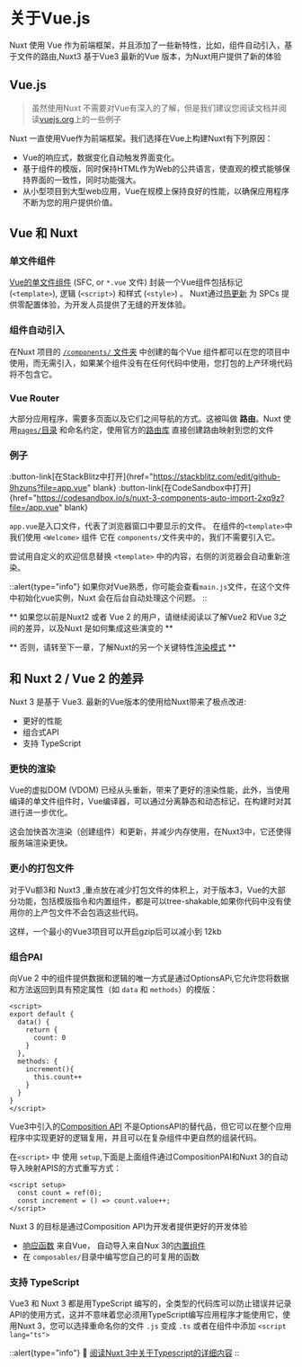 # 关于Vue.js

Nuxt 使用 Vue 作为前端框架，并且添加了一些新特性，比如，组件自动引入，基于文件的路由,Nuxt3 基于Vue3 最新的Vue 版本，为Nuxt用户提供了新的体验


## Vue.js

> 虽然使用Nuxt 不需要对Vue有深入的了解，但是我们建议您阅读文档并阅读[vuejs.org](https://vuejs.org/)上的一些例子
>

Nuxt 一直使用Vue作为前端框架。我们选择在Vue上构建Nuxt有下列原因：
- Vue的响应式，数据变化自动触发界面变化。
- 基于组件的模版，同时保持HTML作为Web的公共语言，使直观的模式能够保持界面的一致性，同时功能强大。
- 从小型项目到大型web应用，Vue在规模上保持良好的性能，以确保应用程序不断为您的用户提供价值。



## Vue 和 Nuxt

### 单文件组件

[Vue的单文件组件](https://v3.vuejs.org/guide/single-file-component.html) (SFC, or `*.vue` 文件) 封装一个Vue组件包括标记 (`<template>`), 逻辑 (`<script>`) 和样式 (`<style>`) 。 Nuxt通过[热更新](https://webpack.js.org/concepts/hot-module-replacement) 为 SPCs 提供零配置体验，为开发人员提供了无缝的开发体验。

### 组件自动引入

在Nuxt 项目的 [`/components/` 文件夹](/guide/directory-structure/components) 中创建的每个Vue 组件都可以在您的项目中使用，而无需引入，如果某个组件没有在任何代码中使用，您打包的上产环境代码将不包含它。


### Vue Router

大部分应用程序，需要多页面以及它们之间导航的方式。这被叫做 **路由**。Nuxt 使用[`pages/`目录](/guide/directory-structure/pages) 和命名约定，使用官方的[路由库](https://router.vuejs.org/) 直接创建路由映射到您的文件



### 例子

:button-link[在StackBlitz中打开]{href="https://stackblitz.com/edit/github-9hzuns?file=app.vue" blank}
:button-link[在CodeSandbox中打开]{href="https://codesandbox.io/s/nuxt-3-components-auto-import-2xq9z?file=/app.vue" blank}


`app.vue`是入口文件，代表了浏览器窗口中要显示的文件。
在组件的`<template>`中我们使用 `<Welcome>` 组件 它在 `components/`文件夹中的，我们不需要引入它。

尝试用自定义的欢迎信息替换 `<template>` 中的内容，右侧的浏览器会自动重新渲染。


::alert{type="info"}
  如果你对Vue熟悉，你可能会查看`main.js`文件，在这个文件中初始化vue实例，Nuxt 会在后台自动处理这个问题。
::

** 如果您以前是Nuxt2 或者 Vue 2 的用户，请继续阅读以了解Vue2 和Vue 3之间的差异，以及Nuxt 是如何集成这些演变的 **

** 否则，请转至下一章，了解Nuxt的另一个关键特性[渲染模式](/guide/concepts/rendering) **

## 和 Nuxt 2 / Vue 2 的差异

Nuxt 3 是基于 Vue3. 最新的Vue版本的使用给Nuxt带来了极点改进:
- 更好的性能
- 组合式API
- 支持 TypeScript

### 更快的渲染


Vue的虚拟DOM (VDOM) 已经从头重新，带来了更好的渲染性能，此外，当使用编译的单文件组件时，Vue编译器，可以通过分离静态和动态标记，在构建时对其进行进一步优化。

这会加快首次渲染（创建组件）和更新，并减少内存使用，在Nuxt3中，它还使得服务端渲染更快。

### 更小的打包文件

对于Vu额3和 Nuxt3 ,重点放在减少打包文件的体积上，对于版本3，Vue的大部分功能，包括模版指令和内置组件，都是可以tree-shakable,如果你代码中没有使用你的上产包文件不会包涵这些代码。

这样，一个最小的Vue3项目可以开启gzip后可以减小到 12kb

### 组合PAI

向Vue 2 中的组件提供数据和逻辑的唯一方式是通过OptionsAPi,它允许您将数据和方法返回到具有预定属性（如 `data` 和 `methods`）的模版：

```vue
<script>
export default {
  data() {
    return {
      count: 0
    }
  },
  methods: {
    increment(){
      this.count++
    }
  }
}
</script>
```
Vue3中引入的[Composition API](https://vuejs.org/guide/extras/composition-api-faq.html) 不是OptionsAPI的替代品，但它可以在整个应用程序中实现更好的逻辑复用，并且可以在复杂组件中更自然的组装代码。

在`<script>` 中 使用 `setup`,下面是上面组件通过CompositionPAI和Nuxt 3的自动导入映射APIS的方式重写方式：


```vue
<script setup>
  const count = ref(0);
  const increment = () => count.value++;
</script>
```

Nuxt 3 的目标是通过Composition API为开发者提供更好的开发体验

- [响应函数](https://vuejs.org/api/reactivity-core.html) 来自Vue， 自动导入来自Nux 3的[内置组件](/api/composables/use-async-data)
- 在 `composables/`目录中编写您自己的可复用的函数


### 支持 TypeScript

Vue3 和 Nuxt 3 都是用TypeScript 编写的，全类型的代码库可以防止错误并记录API的使用方式，这并不意味着您必须用TypeScript编写应用程序才能使用它，使用Nuxt 3，您可以选择重命名你的文件 `.js` 变成 `.ts` 或者在组件中添加 `<script lang="ts">`


::alert{type="info"}
🔎 [阅读Nuxt 3中关于Typescript的详细内容](/guide/concepts/typescript)
::
